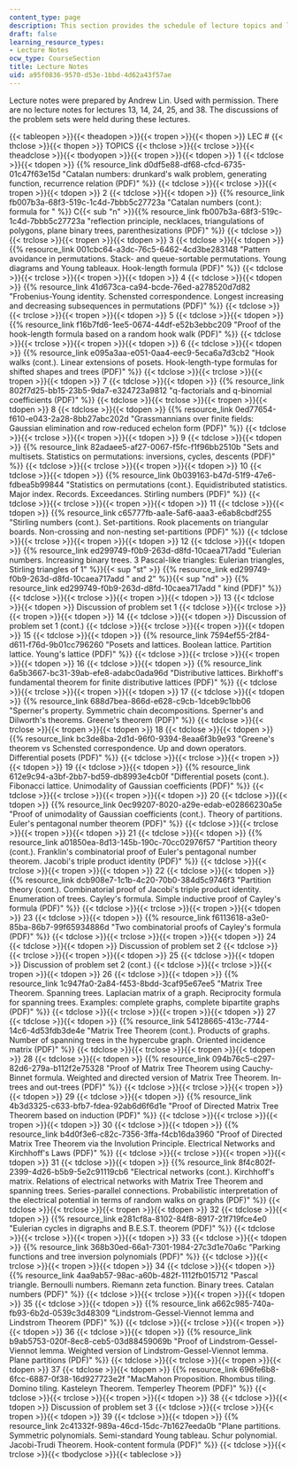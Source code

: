 ```yaml
---
content_type: page
description: This section provides the schedule of lecture topics and lecture notes.
draft: false
learning_resource_types:
- Lecture Notes
ocw_type: CourseSection
title: Lecture Notes
uid: a95f0836-9570-d53e-1bbd-4d62a43f57ae
---
```

Lecture notes were prepared by Andrew Lin. Used with permission. There are no lecture notes for lectures 13, 14, 24, 25, and 38. The discussions of the problem sets were held during these lectures.

{{< tableopen >}}{{< theadopen >}}{{< tropen >}}{{< thopen >}}
LEC #
{{< thclose >}}{{< thopen >}}
TOPICS
{{< thclose >}}{{< trclose >}}{{< theadclose >}}{{< tbodyopen >}}{{< tropen >}}{{< tdopen >}}
1
{{< tdclose >}}{{< tdopen >}}
{{% resource_link d0df5e88-df68-cfcd-6735-01c47f63e15d "Catalan numbers: drunkard's walk problem, generating function, recurrence relation (PDF)" %}}
{{< tdclose >}}{{< trclose >}}{{< tropen >}}{{< tdopen >}}
2
{{< tdclose >}}{{< tdopen >}}
{{% resource_link fb007b3a-68f3-519c-1c4d-7bbb5c27723a "Catalan numbers (cont.): formula for " %}} C{{< sub \"n\" >}}{{% resource_link fb007b3a-68f3-519c-1c4d-7bbb5c27723a "reflection principle, necklaces, triangulations of polygons, plane binary trees, parenthesizations (PDF)" %}}
{{< tdclose >}}{{< trclose >}}{{< tropen >}}{{< tdopen >}}
3
{{< tdclose >}}{{< tdopen >}}
{{% resource_link 001cbc64-a3dc-76c5-6462-4cd3be283148 "Pattern avoidance in permutations. Stack- and queue-sortable permutations. Young diagrams and Young tableaux. Hook-length formula (PDF)" %}}
{{< tdclose >}}{{< trclose >}}{{< tropen >}}{{< tdopen >}}
4
{{< tdclose >}}{{< tdopen >}}
{{% resource_link 41d673ca-ca94-bcde-76ed-a278520d7d82 "Frobenius-Young identity. Schensted correspondence. Longest increasing and decreasing subsequences in permutations (PDF)" %}}
{{< tdclose >}}{{< trclose >}}{{< tropen >}}{{< tdopen >}}
5
{{< tdclose >}}{{< tdopen >}}
{{% resource_link f16b7fd6-1ee5-0674-44df-e52b3ebbc209 "Proof of the hook-length formula based on a random hook walk (PDF)" %}}
{{< tdclose >}}{{< trclose >}}{{< tropen >}}{{< tdopen >}}
6
{{< tdclose >}}{{< tdopen >}}
{{% resource_link e095a3aa-e051-0aa4-eec9-5eca6a7d3cb2 "Hook walks (cont.). Linear extensions of posets. Hook-length-type formulas for shifted shapes and trees (PDF)" %}}
{{< tdclose >}}{{< trclose >}}{{< tropen >}}{{< tdopen >}}
7
{{< tdclose >}}{{< tdopen >}}
{{% resource_link 802f7d25-bb15-23b5-9da7-e324723a9812 "q-factorials and q-binomial coefficients (PDF)" %}}
{{< tdclose >}}{{< trclose >}}{{< tropen >}}{{< tdopen >}}
8
{{< tdclose >}}{{< tdopen >}}
{{% resource_link 0ed77654-f610-e043-2a28-8bb27abc202d "Grassmannians over finite fields: Gaussian elimination and row-reduced echelon form (PDF)" %}}
{{< tdclose >}}{{< trclose >}}{{< tropen >}}{{< tdopen >}}
9
{{< tdclose >}}{{< tdopen >}}
{{% resource_link 82adaee5-af27-0067-f5fc-f1f96bb2510b "Sets and multisets. Statistics on permutations: inversions, cycles, descents (PDF)" %}}
{{< tdclose >}}{{< trclose >}}{{< tropen >}}{{< tdopen >}}
10
{{< tdclose >}}{{< tdopen >}}
{{% resource_link 0b039163-b47d-51f9-47e6-fdbea5b99844 "Statistics on permutations (cont.). Equidistributed statistics. Major index. Records. Exceedances. Stirling numbers (PDF)" %}}
{{< tdclose >}}{{< trclose >}}{{< tropen >}}{{< tdopen >}}
11
{{< tdclose >}}{{< tdopen >}}
{{% resource_link c65777fb-aa1e-5af6-aaa3-e6ab8cbdf255 "Stirling numbers (cont.). Set-partitions. Rook placements on triangular boards. Non-crossing and non-nesting set-partitions (PDF)" %}}
{{< tdclose >}}{{< trclose >}}{{< tropen >}}{{< tdopen >}}
12
{{< tdclose >}}{{< tdopen >}}
{{% resource_link ed299749-f0b9-263d-d8fd-10caea717add "Eulerian numbers. Increasing binary trees. 3 Pascal-like triangles: Eulerian triangles, Stirling triangles of 1" %}}{{< sup \"st\" >}} {{% resource_link ed299749-f0b9-263d-d8fd-10caea717add " and 2" %}}{{< sup \"nd\" >}} {{% resource_link ed299749-f0b9-263d-d8fd-10caea717add " kind (PDF)" %}}
{{< tdclose >}}{{< trclose >}}{{< tropen >}}{{< tdopen >}}
13
{{< tdclose >}}{{< tdopen >}}
Discussion of problem set 1
{{< tdclose >}}{{< trclose >}}{{< tropen >}}{{< tdopen >}}
14
{{< tdclose >}}{{< tdopen >}}
Discussion of problem set 1 (cont.)
{{< tdclose >}}{{< trclose >}}{{< tropen >}}{{< tdopen >}}
15
{{< tdclose >}}{{< tdopen >}}
{{% resource_link 7594ef55-2f84-d611-f76d-9b01cc796260 "Posets and lattices. Boolean lattice. Partition lattice. Young's lattice (PDF)" %}}
{{< tdclose >}}{{< trclose >}}{{< tropen >}}{{< tdopen >}}
16
{{< tdclose >}}{{< tdopen >}}
{{% resource_link 6a5b3667-bc31-39ab-efe8-adabc0ada96d "Distributive lattices. Birkhoff's fundamental theorem for finite distributive lattices (PDF)" %}}
{{< tdclose >}}{{< trclose >}}{{< tropen >}}{{< tdopen >}}
17
{{< tdclose >}}{{< tdopen >}}
{{% resource_link 688d7bea-866d-e628-c9cb-1dceb9c1bb06 "Sperner's property. Symmetric chain decompositions. Sperner's and Dilworth's theorems. Greene's theorem (PDF)" %}}
{{< tdclose >}}{{< trclose >}}{{< tropen >}}{{< tdopen >}}
18
{{< tdclose >}}{{< tdopen >}}
{{% resource_link bc3de8ba-2d1d-96f0-9394-8eaa6f3b9e93 "Greene's theorem vs Schensted correspondence. Up and down operators. Differential posets (PDF)" %}}
{{< tdclose >}}{{< trclose >}}{{< tropen >}}{{< tdopen >}}
19
{{< tdclose >}}{{< tdopen >}}
{{% resource_link 612e9c94-a3bf-2bb7-bd59-db8993e4cb0f "Differential posets (cont.). Fibonacci lattice. Unimodality of Gaussian coefficients (PDF)" %}}
{{< tdclose >}}{{< trclose >}}{{< tropen >}}{{< tdopen >}}
20
{{< tdclose >}}{{< tdopen >}}
{{% resource_link 0ec99207-8020-a29e-edab-e02866230a5e "Proof of unimodality of Gaussian coefficients (cont.). Theory of partitions. Euler's pentagonal number theorem (PDF)" %}}
{{< tdclose >}}{{< trclose >}}{{< tropen >}}{{< tdopen >}}
21
{{< tdclose >}}{{< tdopen >}}
{{% resource_link a01850ea-8d13-145b-190c-70cc02976f57 "Partition theory (cont.). Franklin's combinatorial proof of Euler's pentagonal number theorem. Jacobi's triple product identity (PDF)" %}}
{{< tdclose >}}{{< trclose >}}{{< tropen >}}{{< tdopen >}}
22
{{< tdclose >}}{{< tdopen >}}
{{% resource_link dcb908e7-1c1b-4c20-70b0-384d5c9746f3 "Partition theory (cont.). Combinatorial proof of Jacobi's triple product identity. Enumeration of trees. Cayley's formula. Simple inductive proof of Cayley's formula (PDF)" %}}
{{< tdclose >}}{{< trclose >}}{{< tropen >}}{{< tdopen >}}
23
{{< tdclose >}}{{< tdopen >}}
{{% resource_link f6113618-a3e0-85ba-86b7-99f65934886d "Two combinatorial proofs of Cayley's formula (PDF)" %}}
{{< tdclose >}}{{< trclose >}}{{< tropen >}}{{< tdopen >}}
24
{{< tdclose >}}{{< tdopen >}}
Discussion of problem set 2
{{< tdclose >}}{{< trclose >}}{{< tropen >}}{{< tdopen >}}
25
{{< tdclose >}}{{< tdopen >}}
Discussion of problem set 2 (cont.)
{{< tdclose >}}{{< trclose >}}{{< tropen >}}{{< tdopen >}}
26
{{< tdclose >}}{{< tdopen >}}
{{% resource_link 1c947fa0-2a84-f453-8bdd-3caf95e67ee5 "Matrix Tree Theorem. Spanning trees. Laplacian matrix of a graph. Reciprocity formula for spanning trees. Examples: complete graphs, complete bipartite graphs (PDF)" %}}
{{< tdclose >}}{{< trclose >}}{{< tropen >}}{{< tdopen >}}
27
{{< tdclose >}}{{< tdopen >}}
{{% resource_link 54128665-413c-7744-14c6-4d53fdb3de4e "Matrix Tree Theorem (cont.). Products of graphs. Number of spanning trees in the hypercube graph. Oriented incidence matrix (PDF)" %}}
{{< tdclose >}}{{< trclose >}}{{< tropen >}}{{< tdopen >}}
28
{{< tdclose >}}{{< tdopen >}}
{{% resource_link 094b76c5-c297-82d6-279a-b112f2e75328 "Proof of Matrix Tree Theorem using Cauchy-Binnet formula. Weighted and directed version of Matrix Tree Theorem. In-trees and out-trees (PDF)" %}}
{{< tdclose >}}{{< trclose >}}{{< tropen >}}{{< tdopen >}}
29
{{< tdclose >}}{{< tdopen >}}
{{% resource_link 4b3d3325-c633-bfb7-fdea-92ab6d6f6d1e "Proof of Directed Matrix Tree Theorem based on induction (PDF)" %}}
{{< tdclose >}}{{< trclose >}}{{< tropen >}}{{< tdopen >}}
30
{{< tdclose >}}{{< tdopen >}}
{{% resource_link b4d0f3e6-c82c-7356-3ffa-f4cb16da3960 "Proof of Directed Matrix Tree Theorem via the Involution Principle. Electrical Networks and Kirchhoff's Laws (PDF)" %}}
{{< tdclose >}}{{< trclose >}}{{< tropen >}}{{< tdopen >}}
31
{{< tdclose >}}{{< tdopen >}}
{{% resource_link 8f4c802f-2399-4d26-b5b9-5e2c91119cb6 "Electrical networks (cont.). Kirchhoff's matrix. Relations of electrical networks with Matrix Tree Theorem and spanning trees. Series-parallel connections. Probabilistic interpretation of the electrical potential in terms of random walks on graphs (PDF)" %}}
{{< tdclose >}}{{< trclose >}}{{< tropen >}}{{< tdopen >}}
32
{{< tdclose >}}{{< tdopen >}}
{{% resource_link e281cf8a-8102-84f8-8917-21f719fce4e0 "Eulerian cycles in digraphs and B.E.S.T. theorem (PDF)" %}}
{{< tdclose >}}{{< trclose >}}{{< tropen >}}{{< tdopen >}}
33
{{< tdclose >}}{{< tdopen >}}
{{% resource_link 368b30ed-66a1-7301-1984-27c3d1e70a6c "Parking functions and tree inversion polynomials (PDF)" %}}
{{< tdclose >}}{{< trclose >}}{{< tropen >}}{{< tdopen >}}
34
{{< tdclose >}}{{< tdopen >}}
{{% resource_link 4aa9ab57-98ac-a60b-482f-1112fb015712 "Pascal triangle. Bernoulli numbers. Riemann zeta function. Binary trees. Catalan numbers (PDF)" %}}
{{< tdclose >}}{{< trclose >}}{{< tropen >}}{{< tdopen >}}
35
{{< tdclose >}}{{< tdopen >}}
{{% resource_link a662c985-740a-fb93-6b2d-0539c3d48309 "Lindstrom-Gessel-Viennot lemma and Lindstrom Theorem (PDF)" %}}
{{< tdclose >}}{{< trclose >}}{{< tropen >}}{{< tdopen >}}
36
{{< tdclose >}}{{< tdopen >}}
{{% resource_link b9ab5753-020f-8ec8-ceb5-03d88459069b "Proof of Lindstrom-Gessel-Viennot lemma. Weighted version of Lindstrom-Gessel-Viennot lemma. Plane partitions (PDF)" %}}
{{< tdclose >}}{{< trclose >}}{{< tropen >}}{{< tdopen >}}
37
{{< tdclose >}}{{< tdopen >}}
{{% resource_link 696fe6b8-6fcc-6887-0f38-16d927723e2f "MacMahon Proposition. Rhombus tiling. Domino tiling. Kasteleyn Theorem. Temperley Theorem (PDF)" %}}
{{< tdclose >}}{{< trclose >}}{{< tropen >}}{{< tdopen >}}
38
{{< tdclose >}}{{< tdopen >}}
Discussion of problem set 3
{{< tdclose >}}{{< trclose >}}{{< tropen >}}{{< tdopen >}}
39
{{< tdclose >}}{{< tdopen >}}
{{% resource_link 2c41332f-989a-46cd-15dc-7b1627eeda0b "Plane partitions. Symmetric polynomials. Semi-standard Young tableau. Schur polynomial. Jacobi-Trudi Theorem. Hook-content formula (PDF)" %}}
{{< tdclose >}}{{< trclose >}}{{< tbodyclose >}}{{< tableclose >}}